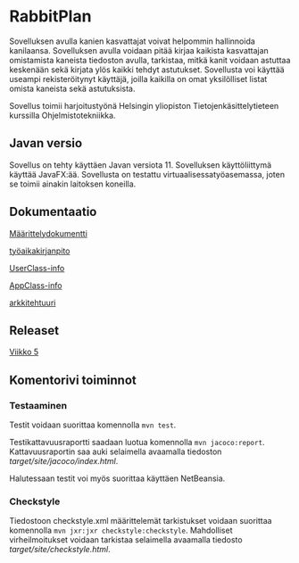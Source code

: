 # RabbitPlan

Sovelluksen avulla kanien kasvattajat voivat helpommin hallinnoida kanilaansa. Sovelluksen avulla voidaan pitää kirjaa kaikista kasvattajan omistamista kaneista 
tiedoston avulla, tarkistaa, mitkä kanit voidaan astuttaa keskenään sekä kirjata ylös kaikki tehdyt astutukset. Sovellusta voi käyttää useampi 
rekisteröitynyt käyttäjä, joilla kaikilla on omat yksilölliset listat omista kaneista sekä astutuksista.

Sovellus toimii harjoitustyönä Helsingin yliopiston Tietojenkäsittelytieteen kurssilla Ohjelmistotekniikka. 

## Javan versio

Sovellus on tehty käyttäen Javan versiota 11. Sovelluksen käyttöliittymä käyttää JavaFX:ää. Sovellusta on testattu virtuaalisessatyöasemassa, joten se toimii ainakin laitoksen koneilla.

## Dokumentaatio

[Määrittelydokumentti](https://github.com/kirsihel/ot-harjoitustyo/blob/master/dokumentaatio/m%C3%A4%C3%A4rittelydokumentti.md)

[työaikakirjanpito](https://github.com/kirsihel/ot-harjoitustyo/blob/master/dokumentaatio/ty%C3%B6aikakirjanpito.md)

[UserClass-info](https://github.com/kirsihel/ot-harjoitustyo/blob/master/dokumentaatio/UserClass-info.md)

[AppClass-info](https://github.com/kirsihel/ot-harjoitustyo/blob/master/dokumentaatio/AppClass-info.md)

[arkkitehtuuri](https://github.com/kirsihel/ot-harjoitustyo/blob/master/dokumentaatio/arkkitehtuuri.md)

## Releaset

[Viikko 5](https://github.com/kirsihel/ot-harjoitustyo/releases/tag/Viikko5)

## Komentorivi toiminnot

### Testaaminen

Testit voidaan suorittaa komennolla `mvn test`.

Testikattavuusraportti saadaan luotua komennolla `mvn jacoco:report`. Kattavuusraportin saa auki selaimella avaamalla tiedoston *target/site/jacoco/index.html*.

Halutessaan testit voi myös suorittaa käyttäen NetBeansia.

### Checkstyle

Tiedostoon checkstyle.xml määrittelemät tarkistukset voidaan suorittaa komennolla `mvn jxr:jxr checkstyle:checkstyle`. Mahdolliset virheilmoitukset voidaan tarkistaa selaimella avaamalla tiedosto *target/site/checkstyle.html*.

